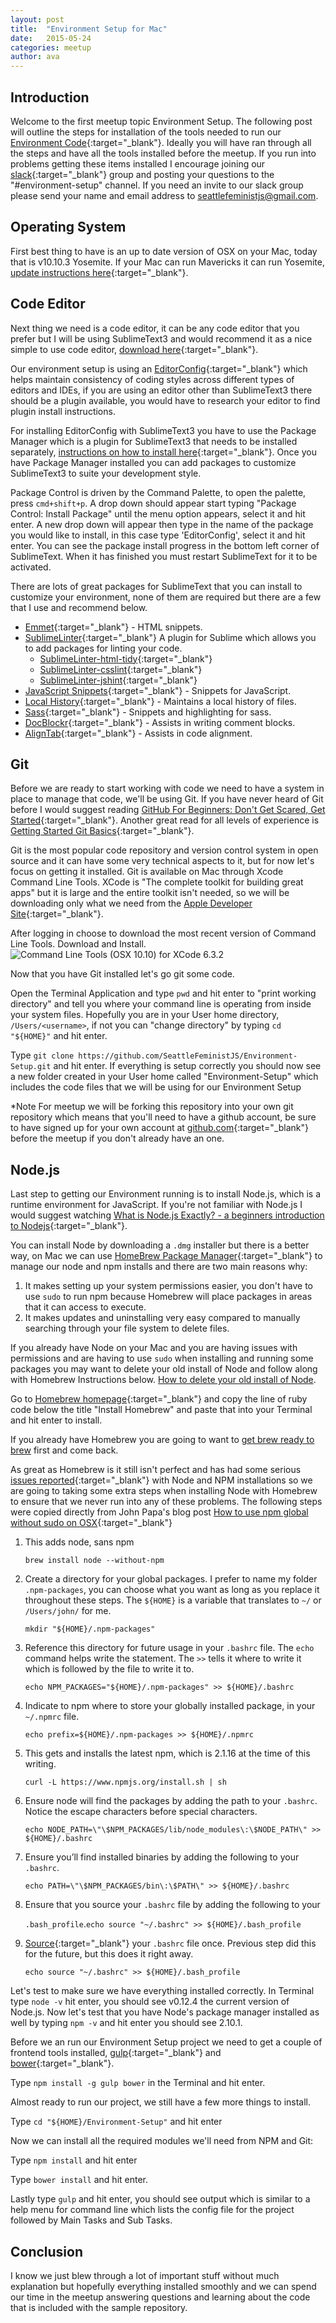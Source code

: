 ```yaml
---
layout: post
title:  "Environment Setup for Mac"
date:   2015-05-24
categories: meetup
author: ava
---
```


## Introduction

Welcome to the first meetup topic Environment Setup. The following post will outline the steps for installation of the tools needed to run our [Environment Code](https://github.com/SeattleFeministJS/Environment-Setup){:target="_blank"}. Ideally you will have ran through all the steps and have all the tools installed before the meetup. If you run into problems getting these items installed I encourage joining our [slack](https://seattlefeministjs.slack.com/){:target="_blank"} group and posting your questions to the "#environment-setup" channel. If you need an invite to our slack group please send your name and email address to [seattlefeministjs@gmail.com](mailto:seattlefeministjs@gmail.com).


## Operating System

First best thing to have is an up to date version of OSX on your Mac, today that is v10.10.3 Yosemite. If your Mac can run Mavericks it can run Yosemite, [update instructions here](https://www.apple.com/support/osx/upgrade/){:target="_blank"}.

## Code Editor

Next thing we need is a code editor, it can be any code editor that you prefer but I will be using SublimeText3 and would recommend it as a nice simple to use code editor, [download here](http://www.sublimetext.com/3){:target="_blank"}.

Our environment setup is using an [EditorConfig](http://editorconfig.org/){:target="_blank"} which helps maintain consistency of coding styles across different types of editors and IDEs, if you are using an editor other than SublimeText3 there should be a plugin available, you would have to research your editor to find plugin install instructions.

For installing EditorConfig with SublimeText3 you have to use the Package Manager which is a plugin for SublimeText3 that needs to be installed separately, [instructions on how to install here](https://packagecontrol.io/installation){:target="_blank"}. Once you have Package Manager installed you can add packages to customize SublimeText3 to suite your development style.

Package Control is driven by the Command Palette, to open the palette, press `cmd+shift+p`.  A drop down should appear start typing "Package Control: Install Package" until the menu option appears, select it and hit enter. A new drop down will appear then type in the name of the package you would like to install, in this case type 'EditorConfig', select it and hit enter. You can see the package install progress in the bottom left corner of SublimeText. When it has finished you must restart SublimeText for it to be activated.

There are lots of great packages for SublimeText that you can install to customize your environment, none of them are required but there are a few that I use and recommend below.


- [Emmet](http://emmet.io/){:target="_blank"} - HTML snippets.
- [SublimeLinter](http://sublimelinter.readthedocs.org/en/latest/index.html){:target="_blank"} A plugin for Sublime which allows you to add packages for linting your code.
  - [SublimeLinter-html-tidy](https://github.com/SublimeLinter/SublimeLinter-html-tidy){:target="_blank"}
  - [SublimeLinter-csslint](https://github.com/SublimeLinter/SublimeLinter-csslint){:target="_blank"}
  - [SublimeLinter-jshint]( https://github.com/SublimeLinter/SublimeLinter-jshint){:target="_blank"}
- [JavaScript Snippets](https://github.com/jprichardson/sublime-js-snippets){:target="_blank"} - Snippets for JavaScript.
- [Local History](https://github.com/vishr/local-history){:target="_blank"} - Maintains a local history of files.
- [Sass](https://github.com/nathos/sass-textmate-bundle){:target="_blank"} - Snippets and highlighting for sass.
- [DocBlockr](https://github.com/Warin/Sublime/tree/master/DocBlockr){:target="_blank"} - Assists in writing comment blocks.
- [AlignTab](https://github.com/randy3k/AlignTab){:target="_blank"} - Assists in code alignment.


## Git

Before we are ready to start working with code we need to have a system in place to manage that code, we'll be using Git. If you have never heard of Git before I would suggest reading [GitHub For Beginners: Don't Get Scared, Get Started](http://readwrite.com/2013/09/30/understanding-github-a-journey-for-beginners-part-1){:target="_blank"}. Another great read for all levels of experience is [Getting Started Git Basics](https://git-scm.com/book/en/v2/Getting-Started-Git-Basics){:target="_blank"}.

Git is the most popular code repository and version control system in open source and it can have some very technical aspects to it, but for now let's focus on getting it installed. Git is available on Mac through Xcode Command Line Tools. XCode is "The complete toolkit for building great apps" but it is large and the entire toolkit isn't needed, so we will be downloading only what we need from the [Apple Developer Site](https://idmsa.apple.com/IDMSWebAuth/login?&appIdKey=891bd3417a7776362562d2197f89480a8547b108fd934911bcbea0110d07f757&path=%2F%2Fdownloads%2Findex.action){:target="_blank"}.

After logging in choose to download the most recent version of Command Line Tools. Download and Install.
<img src="../images/xcclt.png" alt="Command Line Tools (OSX 10.10) for XCode 6.3.2">


Now that you have Git installed let's go git some code.

Open the Terminal Application and type `pwd` and hit enter to "print working directory" and tell you where your command line is operating from inside your system files. Hopefully you are in your User home directory, `/Users/<username>`, if not you can "change directory" by typing `cd "${HOME}"` and hit enter.


Type `git clone https://github.com/SeattleFeministJS/Environment-Setup.git` and hit enter. If everything is setup correctly you should now see a new folder created in your User home called "Environment-Setup" which includes the code files that we will be using for our Environment Setup

*Note For meetup we will be forking this repository into your own git repository which means that you'll need to have a github account, be sure to have signed up for your own account at [github.com](https://github.com/){:target="_blank"} before the meetup if you don't already have an one.

## Node.js

Last step to getting our Environment running is to install Node.js, which is a runtime environment for JavaScript. If you're not familiar with Node.js I would suggest watching [What is Node.js Exactly? - a beginners introduction to Nodejs](https://www.youtube.com/watch?v=pU9Q6oiQNd0){:target="_blank"}.

You can install Node by downloading a `.dmg` installer but there is a better way, on Mac we can use [HomeBrew Package Manager](http://computers.tutsplus.com/tutorials/homebrew-demystified-os-xs-ultimate-package-manager--mac-44884){:target="_blank"} to manage our node and npm installs and there are two main reasons why:

1. It makes setting up your system permissions easier, you don't have to use `sudo` to run npm because Homebrew will place packages in areas that it can access to execute.
2. It makes updates and uninstalling very easy compared to manually searching through your file system to delete files.

If you already have Node on your Mac and you are having issues with permissions and are having to use `sudo` when installing and running some packages you may want to delete your old install of Node and follow along with Homebrew Instructions below. [How to delete your old install of Node](/notes/how-to-remove-node-from-mac.html).

Go to [Homebrew homepage](http://brew.sh/){:target="_blank"} and copy the line of ruby code below the title "Install Homebrew" and paste that into your Terminal and hit enter to install.

If you already have Homebrew you are going to want to [get brew ready to brew](/notes/get-brew-ready-to-brew.html) first and come back.




As great as Homebrew is it still isn't perfect and has had some serious [issues reported](https://gist.github.com/DanHerbert/9520689){:target="_blank"} with Node and NPM installations so we are going to taking some extra steps when installing Node with Homebrew to ensure that we never run into any of these problems. The following steps were copied directly from John Papa's blog post [How to use npm global without sudo on OSX](http://www.johnpapa.net/how-to-use-npm-global-without-sudo-on-osx/){:target="_blank"}


1. This adds node, sans npm

    `brew install node --without-npm`

2. Create a directory for your global packages. I prefer to name my folder `.npm-packages`, you can choose what you want as long as you replace it throughout these steps. The `${HOME}` is a variable that translates to `~/` or `/Users/john/` for me.

    `mkdir "${HOME}/.npm-packages"`

3. Reference this directory for future usage in your `.bashrc` file. The `echo` command helps write the statement. The `>>` tells it where to write it which is followed by the file to write it to.

      `echo NPM_PACKAGES="${HOME}/.npm-packages" >> ${HOME}/.bashrc`

4. Indicate to npm where to store your globally installed package, in your `~/.npmrc` file.

    `echo prefix=${HOME}/.npm-packages >> ${HOME}/.npmrc`

5. This gets and installs the latest npm, which is 2.1.16 at the time of this writing.

    `curl -L https://www.npmjs.org/install.sh | sh`

6. Ensure node will find the packages by adding the path to your `.bashrc`. Notice the escape characters before special characters.

    `echo NODE_PATH=\"\$NPM_PACKAGES/lib/node_modules\:\$NODE_PATH\" >> ${HOME}/.bashrc`

7. Ensure you’ll find installed binaries by adding the following to your `.bashrc`.

    `echo PATH=\"\$NPM_PACKAGES/bin\:\$PATH\" >> ${HOME}/.bashrc`

8. Ensure that you source your `.bashrc` file by adding the following to your

    `.bash_profile`.`echo source "~/.bashrc" >> ${HOME}/.bash_profile`

9. [Source](http://tldp.org/HOWTO/Bash-Prompt-HOWTO/x237.html){:target="_blank"} your `.bashrc` file once. Previous step did this for the future, but this does it right away.

    `echo source "~/.bashrc" >> ${HOME}/.bash_profile`

Let's test to make sure we have everything installed correctly. In Terminal type `node -v` hit enter, you should see v0.12.4 the current version of Node.js. Now let's test that you have Node's package manager installed as well by typing `npm -v` and hit enter you should see 2.10.1.

Before we an run our Environment Setup project we need to get a couple of frontend tools installed, [gulp](http://gulpjs.com/){:target="_blank"} and [bower](http://bower.io/){:target="_blank"}.

  Type `npm install -g gulp bower` in the Terminal and hit enter.

Almost ready to run our project, we still have a few more things to install.

  Type `cd "${HOME}/Environment-Setup"` and hit enter

Now we can install all the required modules we'll need from NPM and Git:

Type `npm install` and hit enter

Type `bower install` and hit enter.

Lastly type `gulp` and hit enter, you should see output which is similar to a help menu for command line which lists the config file for the project followed by Main Tasks and Sub Tasks.


## Conclusion

I know we just blew through a lot of important stuff without much explanation but hopefully everything installed smoothly and we can spend our time in the meetup answering questions and learning about the code that is included with the sample repository.



